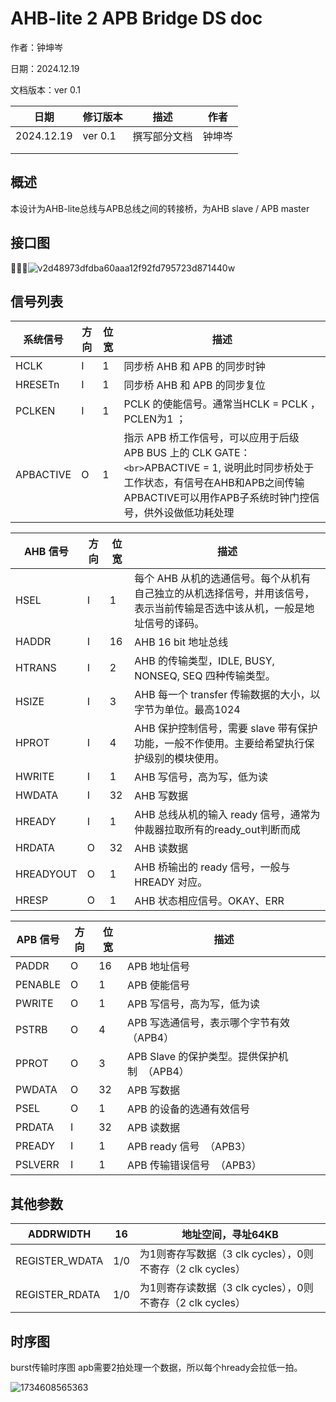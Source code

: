 # AHB-lite 2 APB Bridge DS doc

作者：钟坤岑

日期：2024.12.19

文档版本：ver 0.1

| 日期       | 修订版本 | 描述         | 作者   |
| ---------- | -------- | ------------ | ------ |
| 2024.12.19 | ver 0.1  | 撰写部分文档 | 钟坤岑 |
|            |          |              |        |
|            |          |              |        |

## 概述

本设计为AHB-lite总线与APB总线之间的转接桥，为AHB slave / APB master

## 接口图

![v2d48973dfdba60aaa12f92fd795723d871440w](https://pic4.zhimg.com/v2-d48973dfdba60aaa12f92fd795723d87_1440w.jpg)

## 信号列表

| 系统信号  | 方向 | 位宽 | 描述                                                                                                                                                                                              |
| --------- | ---- | ---- | ------------------------------------------------------------------------------------------------------------------------------------------------------------------------------------------------- |
| HCLK      | I    | 1    | 同步桥 AHB 和 APB 的同步时钟                                                                                                                                                                      |
| HRESETn   | I    | 1    | 同步桥 AHB 和 APB 的同步复位                                                                                                                                                                      |
| PCLKEN    | I    | 1    | PCLK 的使能信号。通常当HCLK = PCLK ，PCLEN为1 ；                                                                                                                                                  |
| APBACTIVE | O    | 1    | 指示 APB 桥工作信号，可以应用于后级 APB BUS 上的 CLK GATE：`<br>`APBACTIVE = 1, 说明此时同步桥处于工作状态，有信号在AHB和APB之间传输 APBACTIVE可以用作APB子系统时钟门控信号，供外设做低功耗处理 |

| AHB 信号  | 方向 | 位宽 | 描述                                                                                                                      |
| --------- | ---- | ---- | ------------------------------------------------------------------------------------------------------------------------- |
| HSEL      | I    | 1    | 每个 AHB 从机的选通信号。每个从机有自己独立的从机选择信号，并用该信号，表示当前传输是否选中该从机，一般是地址信号的译码。 |
| HADDR     | I    | 16   | AHB 16 bit 地址总线                                                                                                       |
| HTRANS    | I    | 2    | AHB 的传输类型，IDLE, BUSY, NONSEQ, SEQ 四种传输类型。                                                                    |
| HSIZE     | I    | 3    | AHB 每一个 transfer 传输数据的大小，以字节为单位。最高1024                                                                |
| HPROT     | I    | 4    | AHB 保护控制信号，需要 slave 带有保护功能，一般不作使用。主要给希望执行保护级别的模块使用。                               |
| HWRITE    | I    | 1    | AHB 写信号，高为写，低为读                                                                                                |
| HWDATA    | I    | 32   | AHB 写数据                                                                                                                |
| HREADY    | I    | 1    | AHB 总线从机的输入 ready 信号，通常为仲裁器拉取所有的ready_out判断而成                                                    |
| HRDATA    | O    | 32   | AHB 读数据                                                                                                                |
| HREADYOUT | O    | 1    | AHB 桥输出的 ready 信号，一般与 HREADY 对应。                                                                             |
| HRESP     | O    | 1    | AHB 状态相应信号。OKAY、ERR                                                                                               |

| APB 信号 | 方向 | 位宽 | 描述                                           |
| -------- | ---- | ---- | ---------------------------------------------- |
| PADDR    | O    | 16   | APB 地址信号                                   |
| PENABLE  | O    | 1    | APB 使能信号                                   |
| PWRITE   | O    | 1    | APB 写信号，高为写，低为读                     |
| PSTRB    | O    | 4    | APB 写选通信号，表示哪个字节有效  （APB4）    |
| PPROT    | O    | 3    | APB Slave 的保护类型。提供保护机制  （APB4） |
| PWDATA   | O    | 32   | APB 写数据                                     |
| PSEL     | O    | 1    | APB 的设备的选通有效信号                       |
| PRDATA   | I    | 32   | APB 读数据                                     |
| PREADY   | I    | 1    | APB ready 信号  （APB3）                     |
| PSLVERR  | I    | 1    | APB 传输错误信号  （APB3）                   |

## 其他参数

| ADDRWIDTH      | 16  | 地址空间，寻址64KB                                         |
| -------------- | --- | ---------------------------------------------------------- |
| REGISTER_WDATA | 1/0 | 为1则寄存写数据（3 clk cycles），0则不寄存（2 clk cycles） |
| REGISTER_RDATA | 1/0 | 为1则寄存读数据（3 clk cycles），0则不寄存（2 clk cycles） |

## 时序图

burst传输时序图 apb需要2拍处理一个数据，所以每个hready会拉低一拍。

![1734608565363](image/AHB-Lite2APB_Designdoc/1734608565363.png)
